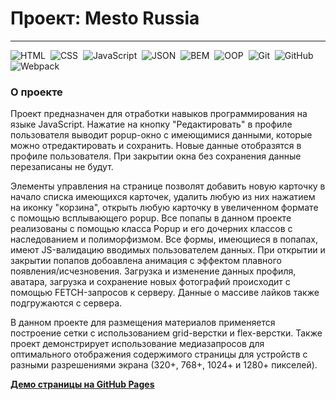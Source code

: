 # Проект: Mesto Russia
---

![HTML](https://img.shields.io/badge/-HTML-05122A?style=flat&logo=HTML5)&nbsp;
![CSS](https://img.shields.io/badge/-CSS-05122A?style=flat&logo=CSS3&logoColor=1572B6)&nbsp;
![JavaScript](https://img.shields.io/badge/-JavaScript-05122A?style=flat&logo=javascript)&nbsp;
![JSON](https://img.shields.io/badge/-JSON-05122A?style=flat&logo=JSON)&nbsp;
![BEM](https://img.shields.io/badge/-BEM-05122A?style=flat&logo=BEM)&nbsp;
![OOP](https://img.shields.io/badge/-ООП-05122A?style=flat&logo=StackShare&logoColor=green)&nbsp;
![Git](https://img.shields.io/badge/-Git-05122A?style=flat&logo=git)&nbsp;
![GitHub](https://img.shields.io/badge/-GitHub-05122A?style=flat&logo=github)&nbsp;
![Webpack](https://img.shields.io/badge/-Webpack-05122A?style=flat&logo=Webpack)&nbsp;

### О проекте
Проект предназначен для отработки навыков программирования на языке JavaScript.
Нажатие на кнопку "Редактировать" в профиле пользователя выводит popup-окно с имеющимися данными, которые можно отредактировать и сохранить.
Новые данные отобразятся в профиле пользователя. При закрытии окна без сохранения данные перезаписаны не будут.

Элементы управления на странице позволят добавить новую карточку в начало списка имеющихся карточек, удалить любую из них нажатием на иконку "корзина", открыть любую карточку в увеличенном формате с помощью всплывающего popup. Все попапы в данном проекте реализованы с помощью класса Popup и его дочерних классов с наследованием и полиморфизмом. Все формы, имеющиеся в попапах, имеют JS-валидацию вводимых пользователем данных. При открытии и закрытии попапов добоавлена анимация с эффектом плавного появления/исчезновения.
Загрузка и изменение данных профиля, аватара, загрузка и сохранение новых фотографий происходит с помощью FETCH-запросов к серверу. Данные о массиве лайков также подгружаются с сервера.

В данном проекте для размещения материалов применяется построение сетки с использованием grid-верстки и flex-верстки.
Также проект демонстрирует использование медиазапросов для оптимального отображения содержимого страницы для устройств с разными разрешениями экрана (320+, 768+, 1024+ и 1280+ пикселей).




[**Демо страницы на GitHub Pages**](https://alexander-nov.github.io/mesto/)

